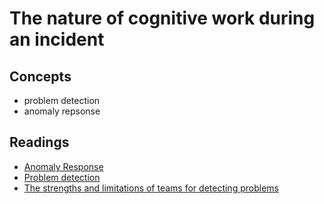 # The nature of cognitive work during an incident

## Concepts
* problem detection
* anomaly repsonse

## Readings

* [Anomaly Response](https://docs.wixstatic.com/ugd/3ad081_f46dda684154447583c8a5b282b60cc2.pdf)
* [Problem detection](https://www.researchgate.net/publication/220579480_Problem_detection)
* [The strengths and limitations of teams for detecting problems](https://link.springer.com/article/10.1007/s10111-005-0024-6)


